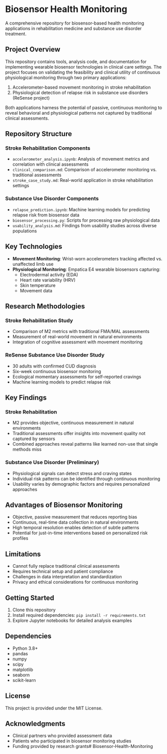 # Biosensor Health Monitoring

A comprehensive repository for biosensor-based health monitoring applications in rehabilitation medicine and substance use disorder treatment.

## Project Overview
This repository contains tools, analysis code, and documentation for implementing wearable biosensor technologies in clinical care settings. The project focuses on validating the feasibility and clinical utility of continuous physiological monitoring through two primary applications:

1. Accelerometer-based movement monitoring in stroke rehabilitation
2. Physiological detection of relapse risk in substance use disorders (ReSense project)

Both applications harness the potential of passive, continuous monitoring to reveal behavioral and physiological patterns not captured by traditional clinical assessments.

## Repository Structure

### Stroke Rehabilitation Components
* `accelerometer_analysis.ipynb`: Analysis of movement metrics and correlation with clinical assessments
* `clinical_comparison.md`: Comparison of accelerometer monitoring vs. traditional assessments
* `stroke_case_study.md`: Real-world application in stroke rehabilitation settings

### Substance Use Disorder Components
* `relapse_prediction.ipynb`: Machine learning models for predicting relapse risk from biosensor data
* `biosensor_processing.py`: Scripts for processing raw physiological data
* `usability_analysis.md`: Findings from usability studies across diverse populations

## Key Technologies
* **Movement Monitoring**: Wrist-worn accelerometers tracking affected vs. unaffected limb use
* **Physiological Monitoring**: Empatica E4 wearable biosensors capturing:
  - Electrodermal activity (EDA)
  - Heart rate variability (HRV)
  - Skin temperature
  - Movement data

## Research Methodologies

### Stroke Rehabilitation Study
* Comparison of M2 metrics with traditional FMA/MAL assessments
* Measurement of real-world movement in natural environments
* Integration of cognitive assessment with movement monitoring

### ReSense Substance Use Disorder Study
* 30 adults with confirmed CUD diagnosis
* Six-week continuous biosensor monitoring
* Ecological momentary assessments for self-reported cravings
* Machine learning models to predict relapse risk

## Key Findings

### Stroke Rehabilitation
* M2 provides objective, continuous measurement in natural environments
* Traditional assessments offer insights into movement quality not captured by sensors
* Combined approaches reveal patterns like learned non-use that single methods miss

### Substance Use Disorder (Preliminary)
* Physiological signals can detect stress and craving states
* Individual risk patterns can be identified through continuous monitoring
* Usability varies by demographic factors and requires personalized approaches

## Advantages of Biosensor Monitoring
* Objective, passive measurement that reduces reporting bias
* Continuous, real-time data collection in natural environments
* High temporal resolution enables detection of subtle patterns
* Potential for just-in-time interventions based on personalized risk profiles

## Limitations
* Cannot fully replace traditional clinical assessments
* Requires technical setup and patient compliance
* Challenges in data interpretation and standardization
* Privacy and ethical considerations for continuous monitoring

## Getting Started
1. Clone this repository
2. Install required dependencies: `pip install -r requirements.txt`
3. Explore Jupyter notebooks for detailed analysis examples

## Dependencies
* Python 3.8+
* pandas
* numpy
* scipy
* matplotlib
* seaborn
* scikit-learn

## License
This project is provided under the MIT License.

## Acknowledgments
* Clinical partners who provided assessment data
* Patients who participated in biosensor monitoring studies
* Funding provided by research grants# Biosensor-Health-Monitoring
